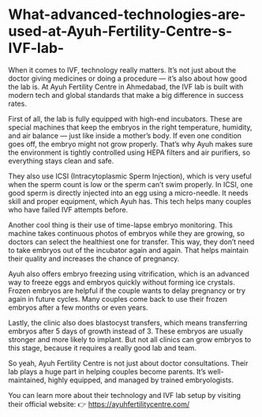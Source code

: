 # What-advanced-technologies-are-used-at-Ayuh-Fertility-Centre-s-IVF-lab-

When it comes to IVF, technology really matters. It’s not just about the doctor giving medicines or doing a procedure — it’s also about how good the lab is. At Ayuh Fertility Centre in Ahmedabad, the IVF lab is built with modern tech and global standards that make a big difference in success rates.

First of all, the lab is fully equipped with high-end incubators. These are special machines that keep the embryos in the right temperature, humidity, and air balance — just like inside a mother’s body. If even one condition goes off, the embryo might not grow properly. That’s why Ayuh makes sure the environment is tightly controlled using HEPA filters and air purifiers, so everything stays clean and safe.

They also use ICSI (Intracytoplasmic Sperm Injection), which is very useful when the sperm count is low or the sperm can’t swim properly. In ICSI, one good sperm is directly injected into an egg using a micro-needle. It needs skill and proper equipment, which Ayuh has. This tech helps many couples who have failed IVF attempts before.

Another cool thing is their use of time-lapse embryo monitoring. This machine takes continuous photos of embryos while they are growing, so doctors can select the healthiest one for transfer. This way, they don’t need to take embryos out of the incubator again and again. That helps maintain their quality and increases the chance of pregnancy.

Ayuh also offers embryo freezing using vitrification, which is an advanced way to freeze eggs and embryos quickly without forming ice crystals. Frozen embryos are helpful if the couple wants to delay pregnancy or try again in future cycles. Many couples come back to use their frozen embryos after a few months or even years.

Lastly, the clinic also does blastocyst transfers, which means transferring embryos after 5 days of growth instead of 3. These embryos are usually stronger and more likely to implant. But not all clinics can grow embryos to this stage, because it requires a really good lab and team.

So yeah, Ayuh Fertility Centre is not just about doctor consultations. Their lab plays a huge part in helping couples become parents. It’s well-maintained, highly equipped, and managed by trained embryologists.

You can learn more about their technology and IVF lab setup by visiting their official website:
👉 https://ayuhfertilitycentre.com/

